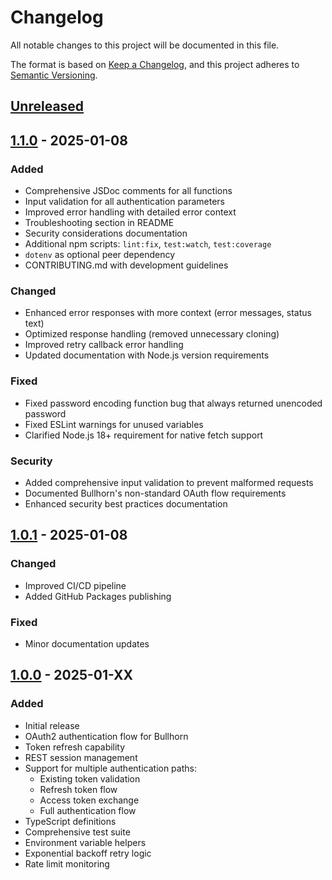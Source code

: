 # Changelog

All notable changes to this project will be documented in this file.

The format is based on [Keep a Changelog](https://keepachangelog.com/en/1.0.0/),
and this project adheres to [Semantic Versioning](https://semver.org/spec/v2.0.0.html).

## [Unreleased]

## [1.1.0] - 2025-01-08

### Added
- Comprehensive JSDoc comments for all functions
- Input validation for all authentication parameters
- Improved error handling with detailed error context
- Troubleshooting section in README
- Security considerations documentation
- Additional npm scripts: `lint:fix`, `test:watch`, `test:coverage`
- `dotenv` as optional peer dependency
- CONTRIBUTING.md with development guidelines

### Changed
- Enhanced error responses with more context (error messages, status text)
- Optimized response handling (removed unnecessary cloning)
- Improved retry callback error handling
- Updated documentation with Node.js version requirements

### Fixed
- Fixed password encoding function bug that always returned unencoded password
- Fixed ESLint warnings for unused variables
- Clarified Node.js 18+ requirement for native fetch support

### Security
- Added comprehensive input validation to prevent malformed requests
- Documented Bullhorn's non-standard OAuth flow requirements
- Enhanced security best practices documentation

## [1.0.1] - 2025-01-08

### Changed
- Improved CI/CD pipeline
- Added GitHub Packages publishing

### Fixed
- Minor documentation updates

## [1.0.0] - 2025-01-XX

### Added
- Initial release
- OAuth2 authentication flow for Bullhorn
- Token refresh capability
- REST session management
- Support for multiple authentication paths:
  - Existing token validation
  - Refresh token flow
  - Access token exchange
  - Full authentication flow
- TypeScript definitions
- Comprehensive test suite
- Environment variable helpers
- Exponential backoff retry logic
- Rate limit monitoring

[Unreleased]: https://github.com/DanielPollock/bullhorn-auth-client/compare/v1.1.0...HEAD
[1.1.0]: https://github.com/DanielPollock/bullhorn-auth-client/compare/v1.0.1...v1.1.0
[1.0.1]: https://github.com/DanielPollock/bullhorn-auth-client/compare/v1.0.0...v1.0.1
[1.0.0]: https://github.com/DanielPollock/bullhorn-auth-client/releases/tag/v1.0.0